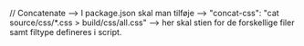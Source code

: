 
// Concatenate --> I package.json skal man tilføje --> "concat-css": "cat source/css/*.css > build/css/all.css" --> her skal stien for de forskellige filer samt filtype defineres i script.